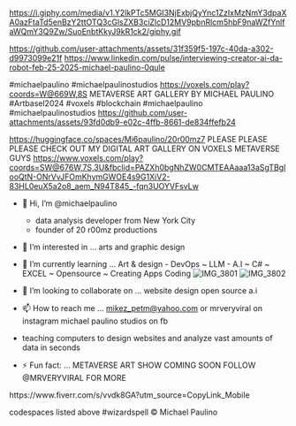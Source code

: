 https://i.giphy.com/media/v1.Y2lkPTc5MGI3NjExbjQyYnc1ZzIxMzNmY3dpaXA0azFtaTd5enBzY2ttOTQ3cGlsZXB3ciZlcD12MV9pbnRlcm5hbF9naWZfYnlfaWQmY3Q9Zw/SuoEnbtKkyJ9kR1ck2/giphy.gif



https://github.com/user-attachments/assets/31f359f5-197c-40da-a302-d9973099e21f
https://www.linkedin.com/pulse/interviewing-creator-ai-da-robot-feb-25-2025-michael-paulino-0qule





 #michaelpaulino #michaelpaulinostudios
https://voxels.com/play?coords=W@669W,8S
METAVERSE ART GALLERY BY MICHAEL PAULINO #Artbasel2024 #voxels #blockchain #michaelpaulino #michaelpaulinostudios
https://github.com/user-attachments/assets/93fd0db9-e02c-4ffb-8661-de834ffefb24

https://huggingface.co/spaces/Mi6paulino/20r00mz7
PLEASE PLEASE PLEASE CHECK OUT MY DIGITAL ART GALLERY ON VOXELS METAVERSE GUYS https://www.voxels.com/play?coords=SW@676W,7S,3U&fbclid=PAZXh0bgNhZW0CMTEAAaaa13aSgTBglooQtN-ONrVvJFOmKhymGWOE4s9G1XiV2-83HL0euX5a2o8_aem_N94T845_-fqn3UOYVFsvLw
- 👋 Hi, I’m @michaelpaulino
  - data analysis developer from New York City
  - founder of 20 r00mz productions 
- 👀 I’m interested in ... arts and graphic design
- 🌱 I’m currently learning ... Art & design - DevOps ~ LLM - A.I ~ C# ~ EXCEL ~ Opensource ~ Creating Apps Coding ![IMG_3801](https://github.com/user-attachments/assets/307dbcaa-23a8-47b8-bd87-ff384614abac)
![IMG_3802](https://github.com/user-attachments/assets/79a9effb-eb97-4d61-ab70-a9b29b3e41e4)

- 🤝 I’m looking to collaborate on ... website design open source a.i
- 📫 How to reach me ... mikez_petm@yahoo.com or mrveryviral on instagram michael paulino studios on fb
- teaching computers to design websites and analyze vast amounts of data in seconds 
- ⚡ Fun fact: ... METAVERSE ART SHOW COMING SOON FOLLOW @MRVERYVIRAL FOR MORE 
<!---
mi6paulino/mi6paulino is a ✨ special ✨ repository because its `README.md` (this file) appears on your GitHub profile.
You can click the Preview link to take a look at your changes.
--->https://www.fiverr.com/s/vvdk8GA?utm_source=CopyLink_Mobile
codespaces listed above #wizardspell ©️ Michael Paulino 


